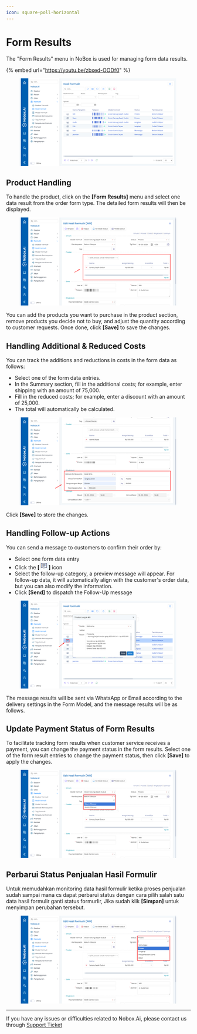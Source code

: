 ```yaml
---
icon: square-poll-horizontal
---
```


# Form Results

The "Form Results" menu in NoBox is used for managing form data results.

{% embed url="https://youtu.be/zbxed-OODf0" %}

<figure><img src="../../.gitbook/assets/Hasil Formulir.png" alt=""><figcaption></figcaption></figure>

## **Product Handling**

To handle the product, click on the **\[Form Results]** menu and select one data result from the order form type. The detailed form results will then be displayed.

<figure><img src="../../.gitbook/assets/Penanganan Produk.png" alt=""><figcaption></figcaption></figure>

You can add the products you want to purchase in the product section, remove products you decide not to buy, and adjust the quantity according to customer requests. Once done, click **\[Save]** to save the changes.

## **Handling Additional & Reduced Costs**

You can track the additions and reductions in costs in the form data as follows:

* Select one of the form data entries.
* In the Summary section, fill in the additional costs; for example, enter shipping with an amount of 75,000.
* Fill in the reduced costs; for example, enter a discount with an amount of 25,000.
* The total will automatically be calculated.

<figure><img src="../../.gitbook/assets/Penanganan Ringkasan.png" alt=""><figcaption></figcaption></figure>

Click **\[Save]** to store the changes.

## **Handling Follow-up Actions**

You can send a message to customers to confirm their order by:

* Select one form data entry
* Click the **\[**![](<../../.gitbook/assets/image (11).png>)**]** icon
* Select the follow-up category, a preview message will appear. For follow-up data, it will automatically align with the customer's order data, but you can also modify the information.
* Click **\[Send]** to dispatch the Follow-Up message

<figure><img src="../../.gitbook/assets/Penanganan Tindak Lanjut.png" alt=""><figcaption></figcaption></figure>

The message results will be sent via WhatsApp or Email according to the delivery settings in the Form Model, and the message results will be as follows.

## **Update Payment Status of Form Results**

To facilitate tracking form results when customer service receives a payment, you can change the payment status in the form results. Select one of the form result entries to change the payment status, then click **\[Save]** to apply the changes.

<figure><img src="../../.gitbook/assets/Penanganan Status Pembayaran.png" alt=""><figcaption></figcaption></figure>

## **Perbarui Status Penjualan Hasil Formulir**

Untuk memudahkan monitoring data hasil formulir ketika proses penjualan sudah sampai mana cs dapat perbarui status dengan cara pilih salah satu data hasil formulir ganti status formurlir, Jika sudah klik **\[Simpan]** untuk menyimpan perubahan tersebut.

<figure><img src="../../.gitbook/assets/Penanganan Status Penjualan.png" alt=""><figcaption></figcaption></figure>

***

If you have any issues or difficulties related to Nobox.Ai, please contact us through [Support Ticket](https://crm.nobox.ai/clients/tickets)
